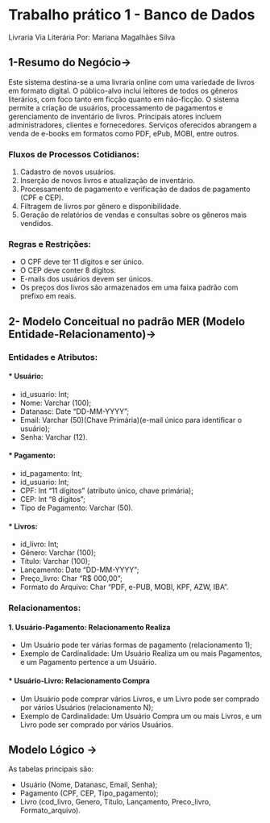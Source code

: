 # Trabalho prático 1 - Banco de Dados

Livraria Via Literária 
Por: Mariana Magalhães Silva

## 1-Resumo do Negócio->

Este sistema destina-se a uma livraria online com uma variedade de livros em formato digital. O público-alvo inclui leitores de todos os gêneros literários, com foco tanto em ficção quanto em não-ficção. O sistema permite a criação de usuários, processamento de pagamentos e gerenciamento de inventário de livros. Principais atores incluem administradores, clientes e fornecedores. Serviços oferecidos abrangem a venda de e-books em formatos como PDF, ePub, MOBI, entre outros.

### Fluxos de Processos Cotidianos:
1. Cadastro de novos usuários.
2. Inserção de novos livros e atualização de inventário.
3. Processamento de pagamento e verificação de dados de pagamento (CPF e CEP).
4. Filtragem de livros por gênero e disponibilidade.
5. Geração de relatórios de vendas e consultas sobre os gêneros mais vendidos.

### Regras e Restrições:
- O CPF deve ter 11 dígitos e ser único.
- O CEP deve conter 8 dígitos.
- E-mails dos usuários devem ser únicos.
- Os preços dos livros são armazenados em uma faixa padrão com prefixo em reais.

## 2- Modelo Conceitual no padrão MER (Modelo Entidade-Relacionamento)->

### Entidades e Atributos:
#### * Usuário:
+ id_usuario: Int;
+ Nome: Varchar (100);
+ Datanasc: Date “DD-MM-YYYY”;
+ Email: Varchar (50)(Chave Primária)(e-mail único para identificar o usuário);
+ Senha: Varchar (12).
  
#### * Pagamento:
+ id_pagamento: Int;
+ id_usuario: Int;
+ CPF: Int “11 dígitos” (atributo único, chave primária);
+ CEP: Int “8 dígitos”;
+ Tipo de Pagamento: Varchar (50).
  
#### * Livros:
+ id_livro: Int;
+ Gênero: Varchar (100);
+ Título: Varchar (100); 
+ Lançamento: Date “DD-MM-YYYY”;
+ Preço_livro: Char “R$ 000,00”;
+ Formato do Arquivo: Char “PDF, e-PUB, MOBI, KPF, AZW, IBA”.

### Relacionamentos:
#### 1. Usuário-Pagamento: Relacionamento Realiza
- Um Usuário pode ter várias formas de pagamento (relacionamento 1);
- Exemplo de Cardinalidade: Um Usuário Realiza um ou mais Pagamentos, e um Pagamento pertence a um Usuário.
#### * Usuário-Livro: Relacionamento Compra
- Um Usuário pode comprar vários Livros, e um Livro pode ser comprado por vários Usuários (relacionamento N);
- Exemplo de Cardinalidade: Um Usuário Compra um ou mais Livros, e um Livro pode ser comprado por vários Usuários.

##  Modelo Lógico ->

As tabelas principais são:
+ Usuário (Nome, Datanasc, Email, Senha);
+ Pagamento (CPF, CEP, Tipo_pagamento);
+ Livro (cod_livro, Genero, Titulo, Lançamento, Preco_livro, Formato_arquivo).
